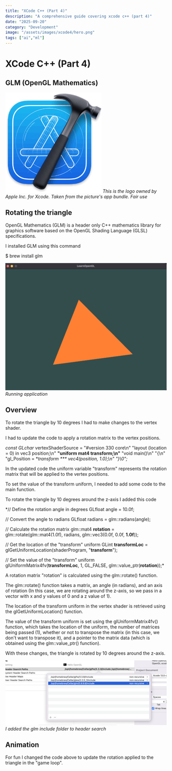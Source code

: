 ```yaml
---
title: "XCode C++ (Part 4)"
description: "A comprehensive guide covering xcode c++ (part 4)"
date: "2025-09-20"
category: "Development"
image: "/assets/images/xcode4/hero.png"
tags: ["ai","ml"]
---
```


# XCode C++ (Part 4)

## GLM (OpenGL Mathematics)

![](/assets/images/xcode4/xcode-14-icon-300x314.png)
*This is the logo owned by Apple Inc. for Xcode. Taken from the picture's app bundle. Fair use*


## Rotating the triangle

OpenGL Mathematics (GLM) is a header only C++ mathematics library for graphics software based on the OpenGL Shading Language (GLSL) specifications.

I installed GLM using this command

$ brew install glm

![](/assets/images/xcode4/screen-shot-2023-03-27-at-10.03.48-pm-1596x1258.png)
*Running application*


## Overview

To rotate the triangle by 10 degrees I had to make changes to the vertex shader.

 I had to update the code to apply a rotation matrix to the vertex positions.

*const GLchar* vertexShaderSource = "#version 330 core\n"
"layout (location = 0) in vec3 position;\n"
**"uniform mat4 transform;\n"**
"void main()\n"
"{\n"
"gl_Position = **transform *** vec4(position, 1.0);\n"
"}\0";*

In the updated code the uniform variable "transform" represents the rotation matrix that will be applied to the vertex positions.

To set the value of the transform uniform, I needed to add some code to the main function. 

To rotate the triangle by 10 degrees around the z-axis I added this code

*// Define the rotation angle in degrees
GLfloat angle = 10.0f;

// Convert the angle to radians
GLfloat radians = glm::radians(angle);

// Calculate the rotation matrix
glm::mat4 **rotation** = glm::rotate(glm::mat4(1.0f), radians, glm::vec3(0.0f, 0.0f, **1.0f**));

// Get the location of the "transform" uniform
GLint **transformLoc** = glGetUniformLocation(shaderProgram, "**transform**");

// Set the value of the "transform" uniform
glUniformMatrix4fv(**transformLoc**, 1, GL_FALSE, glm::value_ptr(**rotation**));*

A rotation matrix "rotation" is calculated using the glm::rotate() function. 

The glm::rotate() function takes a matrix, an angle (in radians), and an axis of rotation (In this case, we are rotating around the z-axis, so we pass in a vector with x and y values of 0 and a z value of 1).

The location of the transform uniform in the vertex shader is retrieved using the glGetUniformLocation() function. 

The value of the transform uniform is set using the glUniformMatrix4fv() function, which takes the location of the uniform, the number of matrices being passed (1), whether or not to transpose the matrix (in this case, we don't want to transpose it), and a pointer to the matrix data (which is obtained using the glm::value_ptr() function).

With these changes, the triangle is rotated by 10 degrees around the z-axis.

![](/assets/images/xcode4/screen-shot-2023-03-27-at-8.08.59-pm-1596x642.png)
*I added the glm include folder to header search*


## Animation

For fun I changed the code above to update the rotation applied to the triangle in the "game loop".
